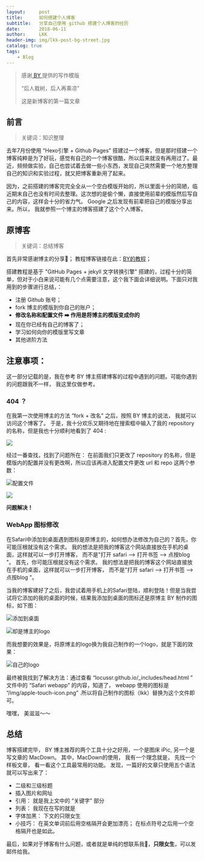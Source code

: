 ```yaml
---
layout:     post
title:      如何搭建个人博客
subtitle:   分享自己使用 github 搭建个人博客的经历
date:       2018-06-11
author:     LKK
header-img: img/lkk-post-bg-street.jpg
catalog: true
tags:
    - Blog
---
```


>感谢[ BY ](http://qiubaiying.top)提供的写作模版
>
> “后人栽树，后人再乘凉”
>
>这是新博客的第一篇文章




## 前言

> 关键词：知识整理

去年7月份使用 “Hexo引擎 + Github Pages” 搭建过一个博客，但是那时搭建一个博客纯粹是为了好玩，感觉有自己的一个博客很酷，所以后来就没有再用过了。最近，频频做实验，自己也尝试着去做一些小东西，发现自己突然需要一个地方整理自己的知识和实验过程，就又把博客重新用了起来。

因为，之前搭建的博客完完全全从一个空白模版开始的，所以里面十分的简陋，临近期末自己也没有时间去整理。这次想的是偷个懒，直接使用前辈的模版然后写自己的内容，这样会十分的省力气。 Google 之后发现有前辈把自己的模版分享出来。所以， 我就参照一个博主的博客搭建了这个个人博客。 


## 原博客

> 关键词：总结博客

首先非常感谢博主的分享🙏； 教程博客链接在此：[BY的教程](https://www.jianshu.com/p/e68fba58f75c#Rename)；

搭建教程是基于 "GitHub Pages + jekyll 文字转换引擎" 搭建的，过程十分的简单，但对于小白来说可能有几个点需要注意，这个我下面会详细说明。下面只对我用到的步骤进行总结，：

- 注册 Github 账号； 
- fork 博主的模版到你自己的账户；
- **修改名称和配置文件 ➡️ 作用是将博主的模版变成你的**
- 现在你已经有自己的博客了；
- 学习如何向你的模版里写文章
- 其他进阶方法


## 注意事项：

这一部分记载的是，我在参考 BY 博主搭建博客的过程中遇到的问题。可能你遇到的问题跟我不一样， 我这里仅做参考。

### 404 ？

在我第一次使用博主的方法 “fork + 改名” 之后，按照 BY 博主的说法， 我就可以访问这个博客了。 于是，我十分欢乐又期待地在搜索框中输入了我的 repository 的名称，但是我也十分顺利地看到了 404 :

![](https://upload-images.jianshu.io/upload_images/2178672-cfd55a22902a9d2c.jpg?imageMogr2/auto-orient/strip%7CimageView2/2/w/700)

经过一番查找，找到了问题所在： 
在前面我们只更改了 repository 的名称，但是模版内的配置并没有更改啊，所以应该再进入配置文件更改 url 和 repo 这两个参数：
 
![配置文件](https://ws2.sinaimg.cn/large/006tKfTcly1fs8pjy3dngj30tt0magpt.jpg)


![](https://ws4.sinaimg.cn/large/006tKfTcly1fs8po4gal2j30u60do41t.jpg)

**问题解决！**

### WebApp 图标修改

在Safari中添加到桌面遇到图标是原博主的，如何想办法修改为自己的？首先，你可能压根就没有这个需求。 我的想法是把我的博客这个网站直接放在手机的桌面，这样就可以一步打开博客， 而不是"打开 safari --> 打开书签 --> 点按blog "。
首先，你可能压根就没有这个需求。 我的想法是把我的博客这个网站直接放在手机的桌面，这样就可以一步打开博客， 而不是"打开 safari --> 打开书签 --> 点按blog "。

当我的博客建好了之后，我尝试着用手机上的Safari登陆，顺利登陆！但是当我尝试将它添加的我的桌面的时候，结果我添加到桌面的图标还是原博主 BY 制作的图标，如下图：

![添加到桌面](https://ws1.sinaimg.cn/large/006tKfTcgy1fs8qartl9qj30ku0nwdn7.jpg)

![却是博主的logo](https://ws4.sinaimg.cn/large/006tKfTcgy1fs8qc01alsj30ku0y0tdc.jpg)

而我想要的效果是，将原博主的logo换为我自己制作的一个logo，就是下面的效果：

![自己的logo](https://ws2.sinaimg.cn/large/006tKfTcgy1fs8qbz2ijuj30ku0xkq7i.jpg)

最终被我找到了解决方法：通过查看 “locussr.github.io/_includes/head.html ” 文件中的 “Safari webapp” 的内容，知道了， webapp 使用的图标是 “/img/apple-touch-icon.png” .所以将自己制作的图标（lkk）替换为这个文件即可。

嘿嘿， 美滋滋～～

## 总结
博客搭建完毕， BY 博主推荐的两个工具十分之好用，一个是图床 iPic, 另一个是写文章的 MacDown。 其中，MacDown的使用， 我有一个理念就是， 先找一个样板文章， 看一看这个工具最常用的功能。 发现，一篇好的文章只使用五个语法就可以写出来了：

- 二级和三级标题 
- 插入图片和网址
- 引用： 就是我上文中的 “关键字” 部分
- 列表： 我现在在写的就是
- 字体加黑： 下文的只限女生
- 小技巧： 在英文单词前后用空格隔开会更加漂亮； 在标点符号之后用一个空格隔开也是如此。

最后，如果对于博客有什么问题，或者就是单纯的想联系我🤪，**只限女生**，可以发邮件给我。













